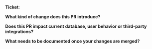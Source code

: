 <!-- Link to an open ticket -->
**Ticket**: 

**What kind of change does this PR introduce?**

<!-- E.g. a, feature, refactoring, build related change, etc… -->

**Does this PR impact current database, user behavior or third-party integrations?**

<!-- If this PR introduces a breaking change, please describe the impact and a migration path for existing applications. -->

**What needs to be documented once your changes are merged?**

<!-- List all the information that needs to be added to the documentation after merge -->
